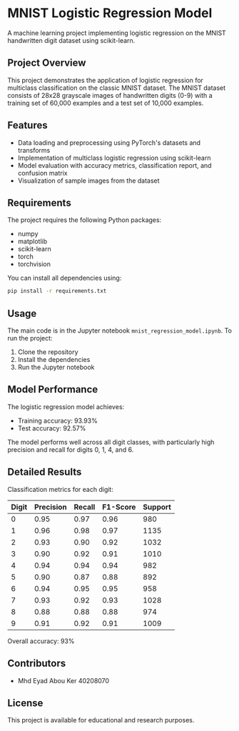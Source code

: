 # MNIST Logistic Regression Model

A machine learning project implementing logistic regression on the MNIST handwritten digit dataset using scikit-learn.

## Project Overview

This project demonstrates the application of logistic regression for multiclass classification on the classic MNIST dataset. The MNIST dataset consists of 28x28 grayscale images of handwritten digits (0-9) with a training set of 60,000 examples and a test set of 10,000 examples.

## Features

- Data loading and preprocessing using PyTorch's datasets and transforms
- Implementation of multiclass logistic regression using scikit-learn
- Model evaluation with accuracy metrics, classification report, and confusion matrix
- Visualization of sample images from the dataset

## Requirements

The project requires the following Python packages:
- numpy
- matplotlib
- scikit-learn
- torch
- torchvision

You can install all dependencies using:
```bash
pip install -r requirements.txt
```

## Usage

The main code is in the Jupyter notebook `mnist_regression_model.ipynb`. To run the project:

1. Clone the repository
2. Install the dependencies
3. Run the Jupyter notebook

## Model Performance

The logistic regression model achieves:
- Training accuracy: 93.93%
- Test accuracy: 92.57%  

The model performs well across all digit classes, with particularly high precision and recall for digits 0, 1, 4, and 6.

## Detailed Results

Classification metrics for each digit:

| Digit | Precision | Recall | F1-Score | Support |
|-------|-----------|--------|----------|---------|
| 0     | 0.95      | 0.97   | 0.96     | 980     |
| 1     | 0.96      | 0.98   | 0.97     | 1135    |
| 2     | 0.93      | 0.90   | 0.92     | 1032    |
| 3     | 0.90      | 0.92   | 0.91     | 1010    |
| 4     | 0.94      | 0.94   | 0.94     | 982     |
| 5     | 0.90      | 0.87   | 0.88     | 892     |
| 6     | 0.94      | 0.95   | 0.95     | 958     |
| 7     | 0.93      | 0.92   | 0.93     | 1028    |
| 8     | 0.88      | 0.88   | 0.88     | 974     |
| 9     | 0.91      | 0.92   | 0.91     | 1009    |

Overall accuracy: 93%

## Contributors

- Mhd Eyad Abou Ker 40208070

## License

This project is available for educational and research purposes.